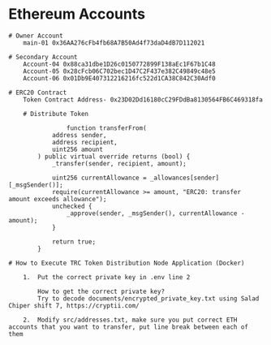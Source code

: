 # Ethereum Accounts

    # Owner Account
        main-01 0x36AA276cFb4fb68A7B50Ad4f73daD4dB7D112021

    # Secondary Account
        Account-04 0x88ca31dbe1D26c0150772899F138aEc1F67b1C48
        Account-05 0x28cFcb06C702bec1D47C2F437e382C49849c48e5
        Account-06 0x01Db9E407312216216fc522d1CA38C842C30Adf0

    # ERC20 Contract
        Token Contract Address- 0x23D02Dd16180cC29FDdBa8130564FB6C469318fa

        # Distribute Token

                    function transferFrom(
                address sender,
                address recipient,
                uint256 amount
            ) public virtual override returns (bool) {
                _transfer(sender, recipient, amount);

                uint256 currentAllowance = _allowances[sender][_msgSender()];
                require(currentAllowance >= amount, "ERC20: transfer amount exceeds allowance");
                unchecked {
                    _approve(sender, _msgSender(), currentAllowance - amount);
                }

                return true;
            }

    # How to Execute TRC Token Distribution Node Application (Docker)

        1.  Put the correct private key in .env line 2

            How to get the correct private key?
            Try to decode documents/encrypted_private_key.txt using Salad Chiper shift 7, https://cryptii.com/

        2.  Modify src/addresses.txt, make sure you put correct ETH accounts that you want to transfer, put line break between each of them


